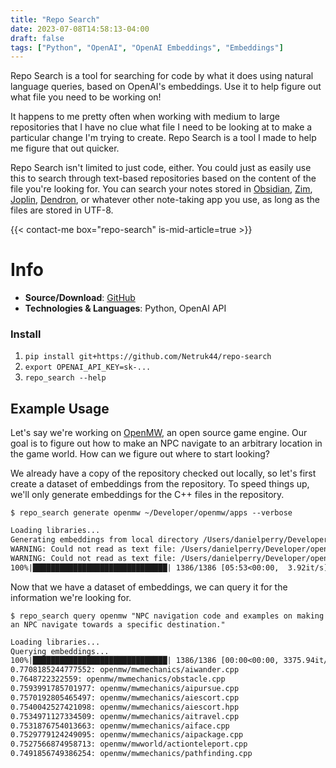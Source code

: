 ```yaml
---
title: "Repo Search"
date: 2023-07-08T14:58:13-04:00
draft: false
tags: ["Python", "OpenAI", "OpenAI Embeddings", "Embeddings"]
---
```


Repo Search is a tool for searching for code by what it does using natural language queries, based on OpenAI's embeddings. Use it to help figure out what file you need to be working on!

It happens to me pretty often when working with medium to large repositories that I have no clue what file I need to be looking at to make a particular change I'm trying to create. Repo Search is a tool I made to help me figure that out quicker.

Repo Search isn't limited to just code, either. You could just as easily use this to search through text-based repositories based on the content of the file you're looking for. You can search your notes stored in [Obsidian](https://obsidian.md/), [Zim](https://zim-wiki.org/), [Joplin](https://joplinapp.org/), [Dendron](https://www.dendron.so/), or whatever other note-taking app you use, as long as the files are stored in UTF-8.


{{< contact-me box="repo-search" is-mid-article=true >}}

# Info
* **Source/Download**: [GitHub](https://github.com/Netruk44/repo-search)
* **Technologies & Languages**: Python, OpenAI API

### Install
1. `pip install git+https://github.com/Netruk44/repo-search`
2. `export OPENAI_API_KEY=sk-...`
3. `repo_search --help`

## Example Usage

Let's say we're working on [OpenMW](https://gitlab.com/OpenMW/openmw), an open source game engine. Our goal is to figure out how to make an NPC navigate to an arbitrary location in the game world. How can we figure out where to start looking?

We already have a copy of the repository checked out locally, so let's first create a dataset of embeddings from the repository. To speed things up, we'll only generate embeddings for the C++ files in the repository.

```
$ repo_search generate openmw ~/Developer/openmw/apps --verbose
```

```txt
Loading libraries...
Generating embeddings from local directory /Users/danielperry/Developer/openmw/apps for openmw...
WARNING: Could not read as text file: /Users/danielperry/Developer/openmw/apps/openmw_test_suite/toutf8/data/french-win1252.txt
WARNING: Could not read as text file: /Users/danielperry/Developer/openmw/apps/openmw_test_suite/toutf8/data/russian-win1251.txt
100%|██████████████████████████████| 1386/1386 [05:53<00:00,  3.92it/s]
```

Now that we have a dataset of embeddings, we can query it for the information we're looking for.

```
$ repo_search query openmw "NPC navigation code and examples on making an NPC navigate towards a specific destination."
```

```txt
Loading libraries...
Querying embeddings...
100%|██████████████████████████████| 1386/1386 [00:00<00:00, 3375.94it/s]
0.7708185244777552: openmw/mwmechanics/aiwander.cpp
0.7648722322559: openmw/mwmechanics/obstacle.cpp
0.7593991785701977: openmw/mwmechanics/aipursue.cpp
0.7570192805465497: openmw/mwmechanics/aiescort.cpp
0.7540042527421098: openmw/mwmechanics/aiescort.hpp
0.7534971127334509: openmw/mwmechanics/aitravel.cpp
0.7531876754013663: openmw/mwmechanics/aiface.cpp
0.7529779124249095: openmw/mwmechanics/aipackage.cpp
0.7527566874958713: openmw/mwworld/actionteleport.cpp
0.7491856749386254: openmw/mwmechanics/pathfinding.cpp
```